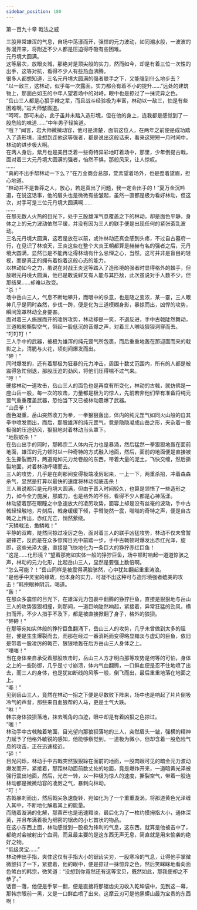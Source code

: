 ```yaml
---
sidebar_position: 180
---
```

 第一百九十章 戟法之威


三股异常雄浑的气息，自场中荡漾而开，强悍的元力波动，如同潮水般，一波波的弥漫开来，将附近不少人都是压迫得呼吸有些困难。  
元丹境大圆满。  
这等层次，放眼炎城，那绝对是顶尖般的实力，然而如今，却是有着三位一次性的出手，这等对抗，看得不少人有些热血沸腾。  
很多人都想知道，三名元丹境大圆满的强者联手之下，又能强到什么地步去？  
“以一敌三，这林动，似乎每一次露面，实力都会有着不小的提升……”远处的建筑物上，那面白如玉的中年人望着场中的对峙，眼中也是掠过了一抹诧异之色。  
“岳山三人都是心狠手辣之辈，而且战斗经验极为丰富，林动以一敌三，怕是有些困难啊。”岩大师皱眉道。  
“呵呵，那可未必，此子虽并未踏入造形境，但在他的身上，连我都是感觉到了一股危险的味道……”中年男子轻笑道。  
“哦？”闻言，岩大师微微动容，他可是清楚，面前这位人，在两年之前便是成功踏入了造形境，没想到连他这等强者，都是说出这般话来，看来这短短一月时间中，林动的进步极大啊。  
在两人身后，紫月也是美目泛着一些奇特异彩地盯着场中，那里，少年倒提古戟，面对着三大元丹境大圆满的强者，怡然不惧，那般风采，让人惊叹。  
……  
“真的不出手帮林动一下么？”在万金商会总部，萱素望着场外，也是蹙着黛眉，担心地道。  
“林动并不是鲁莽之人，放心，若是真出了问题，我一定会出手的！”夏万金沉吟道，在说这话事，他的眉头也是微微有些皱起，虽然一直都是极为看好林动，但这次，对手可是三位元丹境大圆满啊……  
……  
在那无数人火热的目光下，处于三股雄浑气息覆盖之下的林动，却是面色平静，身体之上的元力波动依然平缓，并没有因为三人的联手便是出现任何的紧张紊乱波动。  
三名元丹境大圆满，这若是放在以前，或许林动还真会感到头疼，不过自古墓府一行，在见识了林琅天，王炎这些在整个大炎王朝都算是赫赫有名的强者之后，元丹境大圆满，显然已是不能再让得林动有什么忌惮之心，当然，这可并非是盲目的轻视，而是真正的拥有着抱着这般心态的能力。  
以林动如今之力，虽说在对战王炎这等踏入了造形境的强者时显得格外的棘手，但放眼元丹境大圆满，他已是敢说鲜又有人能与其匹敌，此次虽说对手人数不少，但那结果……却难以改变。  
“杀！”  
场中岳山三人，气息不断地攀升，而眼中的杀意，也是随之变浓，某一霎，三人眼神几乎是同时森然，步伐一跨，便是化为三道模糊身影，暴掠而出，凶悍的攻势，瞬间笼罩林动全身要害。  
面对着三人施展而开的凌厉攻势，林动却是一笑，不退反进，手中古戟陡然舞动，三道戟影撕裂空气，带起一股低沉的音爆之声，对着三人喉咙狠狠洞穿而去。  
“叮叮叮！”  
三人手中的武器，被极为雄浑的纯元罡气所包裹，而后重重地轰在那迎面而来的戟影之上，清脆与火花，顷刻间爆发而出。  
“砰！”  
同时爆发的，还有着那极为狂暴的元力冲击，周围十数丈范围内，所有的人都是被震得急忙倒退，那股压迫的劲风，将他们压得喘不过气来。  
“哼！”  
硬接林动一道攻击，岳山三人的面色也是再度有所变化，林动的古戟，就仿佛是一座山岳一般，每一次的攻击，力量都是极为的惊人，先前若非他们早有准备将纯元罡气重重覆盖武器，恐怕当下又已被林动震爆了武器。  
“山岳拳！”  
面色凝重，岳山突然收刀为拳，一拳狠狠轰出，体内的纯元罡气如同火山般的自其拳中喷发而出，而后，那股雄浑的纯元罡气，竟是隐隐凝成山岳之形，夹杂着一股极强的压迫劲风，狠狠地对着林动当头罩下。  
“地裂蛟杀！”  
在岳山出手的同时，那韩宗二人体内元力也是暴涌，然后猛然一拳狠狠地轰在面前地面，雄浑的元力顿时以一种奇特的方式融入地面，然后，面前的地面便是直接被生生撕裂而开，两道宛如元力龙卷般的东西，带着大量的泥土，飞快交缠，然后撕裂地面，对着林动呼啸而去。  
三人的攻势，几乎是在刹那间变得极端凌厉起来，一上一下，两重杀招，冲着森森杀气，显然是打算以最快的速度将林动彻底击杀！  
三人虽说都只是元丹境大圆满，但由于晋入时间较久，也算是领悟了一些造形之力，如今全力施展，那威力，也是格外的不俗，看得不少人都是心神荡漾。  
林动望着那在眼瞳之中急速放大的凌厉攻势，面容上却是没有丝毫的波动，手中古戟轻轻触地，片刻后，戟身缓缓下倾，手臂陡然一震，嗡嗡的奇特之声，便是自古戟之上传出，赤红光芒，悄然萦绕。  
“天鳞戟法，鱼鳞戟！”  
平静的双眸，陡然间掠过凌厉之色，面对着三人的联手凶猛攻势，林动不仅未曾暂避锋芒，反而是在众多惊愕目光中前踏一步，手中古戟顿时爆发出赤红光泽，旋即，这些光泽大盛，直接是飞快地化为一条巨大的狰狞赤红巨鱼！  
“这是……化形境？”望着那宛如实体一般的狰狞巨鱼，场中顿时响起一道道惊骇之声，林动的元力化形，比起岳山三人，显然是要强上数倍啊。  
“怎么可能？！”岳山同样是被震得满脸骇然，心中犹如翻起重重涛浪。  
“是他手中灵宝的缘故，他本身的实力，可凝不出这种可与造形境强者媲美的攻击！”韩宗眼神阴沉，喝道。  
“轰！”  
在那众多震惊的目光下，在雄浑元力包裹中翻腾的狰狞巨鱼，直接是狠狠地与岳山三人的攻势狠狠相撞，刹那间，一道巨响陡然响起，紧接着，异常狂猛的劲风，横扫而开，不少人措手不及下，都是被直接掀翻了身子，格外的狼狈。  
“砰砰！”  
在那等宛如实体般的狰狞巨鱼翻涌下，岳山三人的攻势，几乎未曾做到太多的阻拦，便是生生爆裂而去，而那在经过一番消耗而变得略显黯淡与虚幻的巨鱼，依旧是带着一股凌厉的戟芒，狠狠地轰在后方岳山三人身体之上。  
“噗嗤！”  
当在身体亲自承受着那股攻击时，岳山三人方才明白那等攻势是何等的可怕，身体之上的一些防御，几乎是寸寸崩溃，体内气血翻腾，一口鲜血便是忍不住地喷了出去，而三人的身体，也是犹如断线的风筝一般，倒飞而出，最后重重地落在地面之上。  
“嘶！”  
见到岳山三人，竟然在林动一招之下便是尽数败下阵来，场中也是响起了片片倒吸冷气的声音，那些来自血狼帮的人马，更是士气大跌。  
“咻！”  
韩宗身体狼狈落地，抹去嘴角的血迹，眼中却是有着凶狠之色掠过。  
“嗤！”  
林动手中古戟触着地面，目光望向那狼狈落地的三人，突然眉头一皱，强横的精神力赋予了他格外敏锐的感知，他能够察觉到，一道极为微小，但却含着一股危险气息的攻击，正在迅速接近。  
“砰！”  
目光闪烁，林动手中古戟突然狠狠跺在面前的地面，一股肉眼可见的暗金元力波动爆发而开，紧接着，那距林动面前数丈处的地面，竟是爆炸开来，一道暗黄光泽被强行震出地面，然后，光芒一转，以一种极为惊人的速度，撕裂空气，带着一股连林动都是微微动容的凌厉之气，暴刺向林动。  
“叮！”  
古戟暴刺而出，然后戟尖急速旋转，宛如化为了一个重重漩涡，将那道黄色光泽缠入其中，不断地化解着其上的能量。  
而随着漩涡的化解，那黄芒也是迅速黯淡，最后化为了一枚约摸拇指大小，通体深黄，并且布满着极为细密的锯齿的小匕首状的物品。  
在这小东西上面，林动感觉到一股极为锋利的气息，这东西，就算是他被击中了，都绝对会被射出个血洞，而且最主要的是这东西无声无息，简直就是用来偷袭的绝好之物。  
“低级灵宝……”  
林动伸出手指，夹住这仅有手指大小的锯齿尖刃，一股寒冷的气息，让得他手掌微微颤抖了一下，紧接着，他的眼中，便是掠过一抹惊异之色，然后笑眯眯地看向面色煞白的韩宗，微笑道：“没想到你竟然还有这等宝贝，既然如此，那我便却之不恭了。”  
话音一落，他便是手掌一翻，便是直接将那锯齿尖刃收入乾坤袋中，见到这一幕，那韩宗眼前一黑，又是一口鲜血喷了出来，这摩云刃可是他黑蟒山最为宝贵的东西啊！  
  
  
